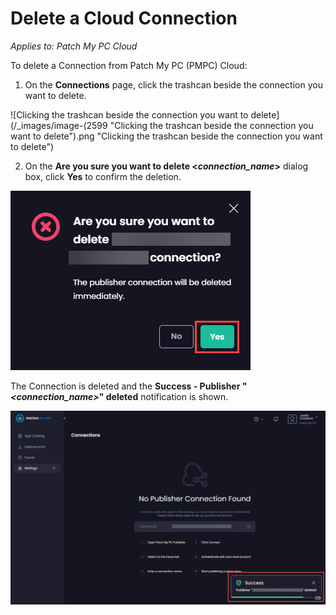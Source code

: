 # Delete a Cloud Connection

_Applies to: Patch My PC Cloud_

To delete a Connection from Patch My PC (PMPC) Cloud:

1. On the **Connections** page, click the trashcan beside the connection you want to delete.

![Clicking the trashcan beside the connection you want to delete](/_images/image-(2599 "Clicking the trashcan beside the connection you want to delete").png "Clicking the trashcan beside the connection you want to delete")

2. On the **Are you sure you want to delete <**_**connection\_name**_**>** dialog box, click **Yes** to confirm the deletion.

![](/_images/image-(1711).png)

The Connection is deleted and the **Success - Publisher "**_**\<connection\_name>**_**" deleted** notification is shown.

![](/_images/image-(98).png)